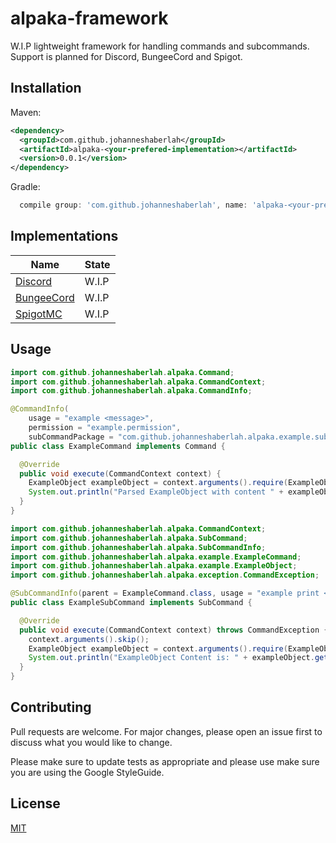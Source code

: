 # alpaka-framework
W.I.P lightweight framework for handling commands and subcommands. Support is planned for Discord, BungeeCord and Spigot.

## Installation

Maven:
```xml
<dependency>
  <groupId>com.github.johanneshaberlah</groupId>
  <artifactId>alpaka-<your-prefered-implementation></artifactId>
  <version>0.0.1</version>
</dependency>
```

Gradle:
```gradle
  compile group: 'com.github.johanneshaberlah', name: 'alpaka-<your-prefered-implementation>', version: '0.0.1'
```

## Implementations
Name | State
--- | ---
[Discord](https://discordapp.com/) | W.I.P
[BungeeCord](https://ci.md-5.net/job/BungeeCord/) | W.I.P
[SpigotMC](https://www.spigotmc.org/) | W.I.P

## Usage

```java
import com.github.johanneshaberlah.alpaka.Command;
import com.github.johanneshaberlah.alpaka.CommandContext;
import com.github.johanneshaberlah.alpaka.CommandInfo;

@CommandInfo(
    usage = "example <message>",
    permission = "example.permission",
    subCommandPackage = "com.github.johanneshaberlah.alpaka.example.subcommand")
public class ExampleCommand implements Command {

  @Override
  public void execute(CommandContext context) {
    ExampleObject exampleObject = context.arguments().require(ExampleObject.class);
    System.out.println("Parsed ExampleObject with content " + exampleObject.getText());
  }
}
```
```java
import com.github.johanneshaberlah.alpaka.CommandContext;
import com.github.johanneshaberlah.alpaka.SubCommand;
import com.github.johanneshaberlah.alpaka.SubCommandInfo;
import com.github.johanneshaberlah.alpaka.example.ExampleCommand;
import com.github.johanneshaberlah.alpaka.example.ExampleObject;
import com.github.johanneshaberlah.alpaka.exception.CommandException;

@SubCommandInfo(parent = ExampleCommand.class, usage = "example print <message>", permission = "")
public class ExampleSubCommand implements SubCommand {

  @Override
  public void execute(CommandContext context) throws CommandException {
    context.arguments().skip();
    ExampleObject exampleObject = context.arguments().require(ExampleObject.class);
    System.out.println("ExampleObject Content is: " + exampleObject.getText());
  }
}
```

## Contributing
Pull requests are welcome. For major changes, please open an issue first to discuss what you would like to change.

Please make sure to update tests as appropriate and please use make sure you are using the Google StyleGuide.

## License
[MIT](https://choosealicense.com/licenses/mit/)
